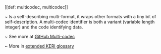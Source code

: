 [[def: multicodec, multicodec]]

~ Is a self-describing multi-format, it wraps other formats with a tiny bit of self-description. A multi-codec identifier is both a variant (variable length integer) and the code identifying data. 

~ See more at [GitHub Multi-codec](https://github.com/multiformats/multicodec)

~ More in <a href="https://weboftrust.github.io/WOT-terms/docs/glossary/multicodec">extended KERI glossary</a>
